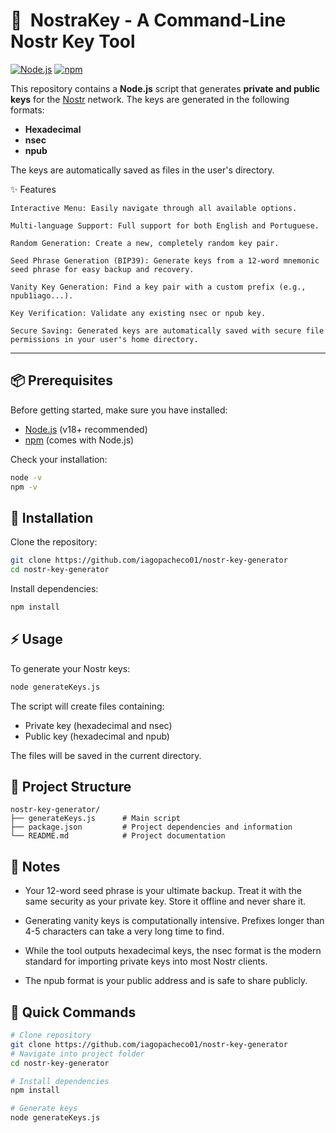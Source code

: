 # 🔑  NostraKey - A Command-Line Nostr Key Tool

[![Node.js](https://img.shields.io/badge/Node.js-v18+-green)](https://nodejs.org/)
[![npm](https://img.shields.io/badge/npm-latest-blue)](https://www.npmjs.com/)

This repository contains a **Node.js** script that generates **private and public keys** for the [Nostr](https://nostr.com/) network.
The keys are generated in the following formats:

- **Hexadecimal**
- **nsec**
- **npub**

The keys are automatically saved as files in the user's directory.

✨ Features

    Interactive Menu: Easily navigate through all available options.

    Multi-language Support: Full support for both English and Portuguese.

    Random Generation: Create a new, completely random key pair.

    Seed Phrase Generation (BIP39): Generate keys from a 12-word mnemonic seed phrase for easy backup and recovery.

    Vanity Key Generation: Find a key pair with a custom prefix (e.g., npub1iago...).

    Key Verification: Validate any existing nsec or npub key.

    Secure Saving: Generated keys are automatically saved with secure file permissions in your user's home directory.

---

## 📦 Prerequisites

Before getting started, make sure you have installed:

- [Node.js](https://nodejs.org/) (v18+ recommended)
- [npm](https://www.npmjs.com/) (comes with Node.js)

Check your installation:

```bash
node -v
npm -v
```

## 🚀 Installation

Clone the repository:

```bash
git clone https://github.com/iagopacheco01/nostr-key-generator
cd nostr-key-generator
```

Install dependencies:

```bash
npm install
```

## ⚡ Usage

To generate your Nostr keys:

```bash
node generateKeys.js
```

The script will create files containing:

- Private key (hexadecimal and nsec)
- Public key (hexadecimal and npub)

The files will be saved in the current directory.

## 📁 Project Structure

```
nostr-key-generator/
├── generateKeys.js      # Main script
├── package.json         # Project dependencies and information
└── README.md            # Project documentation
```

## 📝 Notes

- Your 12-word seed phrase is your ultimate backup. Treat it with the same security as your private key. Store it offline and never share it.

- Generating vanity keys is computationally intensive. Prefixes longer than 4-5 characters can take a very long time to find.

- While the tool outputs hexadecimal keys, the nsec format is the modern standard for importing private keys into most Nostr clients.

- The npub format is your public address and is safe to share publicly.

## 📌 Quick Commands

```bash
# Clone repository
git clone https://github.com/iagopacheco01/nostr-key-generator
# Navigate into project folder
cd nostr-key-generator

# Install dependencies
npm install

# Generate keys
node generateKeys.js
```
